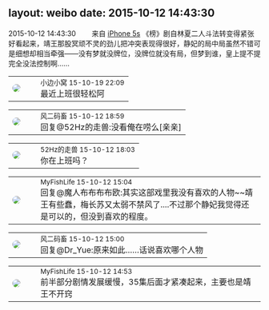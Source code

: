 layout: weibo
date: 2015-10-12 14:43:30
---
<meta name="referrer" content="no-referrer" />

2015-10-12 14:43:30  &nbsp;&nbsp;&nbsp;&nbsp;&nbsp;&nbsp; 来自 <a href="sinaweibo://customweibosource" rel="nofollow">iPhone 5s</a>
《榜》剧自林夏二人斗法转变得紧张好看起来，靖王那股冥顽不灵的劲儿把冲突表现得很好，静妃的局中局虽然不错可是细想却相当牵强——没有梦就没牌位，没牌位就没有局，但梦到谁，皇上提不提完全没法控制啊…… ​​​

<table style="width: 100%;">
  <tr>
    <td style="width: 40px;"><img style="border-radius:50%" src="https://tvax1.sinaimg.cn/default/images/default_avatar_male_50.gif?KID=imgbed,tva&Expires=1624463432&ssig=442KarKHZD"></td>
    <td colspan="2"><small>小边小窝 15-10-19 22:09</small><br/>最近上班很轻松阿</td>
  </tr>
</table>

<table style="width: 100%;">
  <tr>
    <td style="width: 40px;"><img style="border-radius:50%" src="https://tva3.sinaimg.cn/crop.0.0.639.639.50/6d2a6003jw8f3idy69w2gj20hs0hrt9g.jpg?KID=imgbed,tva&Expires=1624463432&ssig=ujslDkY6vw"></td>
    <td colspan="2"><small>风二码畜 15-10-12 18:59</small><br/>回复@52Hz的走兽:没看俺在唠么[亲亲]</td>
  </tr>
</table>

<table style="width: 100%;">
  <tr>
    <td style="width: 40px;"><img style="border-radius:50%" src="https://tva4.sinaimg.cn/crop.0.0.180.180.50/8beaf773jw1e8qgp5bmzyj2050050aa8.jpg?KID=imgbed,tva&Expires=1624463432&ssig=0p8XbqC6Zr"></td>
    <td colspan="2"><small>52Hz的走兽 15-10-12 18:03</small><br/>你在上班吗？</td>
  </tr>
</table>

<table style="width: 100%;">
  <tr>
    <td style="width: 40px;"><img style="border-radius:50%" src="https://tvax3.sinaimg.cn/crop.0.0.1044.1044.50/6a0e3c6bly8grgvrbg3ejj20t00t0abr.jpg?KID=imgbed,tva&Expires=1624463432&ssig=i3FOPK3b2B"></td>
    <td colspan="2"><small>MyFishLife 15-10-12 15:04</small><br/>回复@魔人布布布布欧:其实这部戏里我没有喜欢的人物~~靖王有些蠢，梅长苏又太弱不禁风了....不过那个静妃我觉得还是可以的，但没到喜欢的程度。</td>
  </tr>
</table>

<table style="width: 100%;">
  <tr>
    <td style="width: 40px;"><img style="border-radius:50%" src="https://tva3.sinaimg.cn/crop.0.0.639.639.50/6d2a6003jw8f3idy69w2gj20hs0hrt9g.jpg?KID=imgbed,tva&Expires=1624463432&ssig=ujslDkY6vw"></td>
    <td colspan="2"><small>风二码畜 15-10-12 15:00</small><br/>回复@Dr_Yue:原来如此……话说喜欢哪个人物</td>
  </tr>
</table>

<table style="width: 100%;">
  <tr>
    <td style="width: 40px;"><img style="border-radius:50%" src="https://tvax3.sinaimg.cn/crop.0.0.1044.1044.50/6a0e3c6bly8grgvrbg3ejj20t00t0abr.jpg?KID=imgbed,tva&Expires=1624463432&ssig=i3FOPK3b2B"></td>
    <td colspan="2"><small>MyFishLife 15-10-12 14:53</small><br/>前半部分剧情发展缓慢，35集后面才紧凑起来，主要也是靖王不开窍</td>
  </tr>
</table>
